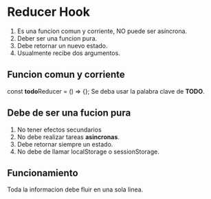 # Reducer Hook
1. Es una funcion comun y corriente, NO puede ser asíncrona.
2. Deber ser una funcion pura.
3. Debe retornar un nuevo estado.
4. Usualmente recibe dos argumentos.

## Funcion comun y corriente
const **todo**Reducer = () => {};
Se deba usar la palabra clave de **TODO**.

## Debe de ser una fucion pura
1. No tener efectos secundarios
2. No debe realizar tareas **asincronas**.
3. Debe retornar siempre un estado.
4. No debe de llamar localStorage o sessionStorage.

## Funcionamiento
Toda la informacion debe fluir en una sola linea.
